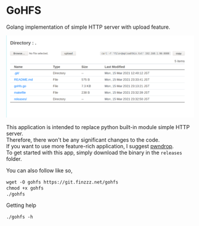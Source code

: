 # GoHFS
Golang implementation of simple HTTP server with upload feature.  

![](ss.png)

This application is intended to replace python built-in module simple HTTP server.  
Therefore, there won't be any significant changes to the code.  
If you want to use more feature-rich application, I suggest [pwndrop](https://github.com/kgretzky/pwndrop).  
To get started with this app, simply download the binary in the `releases` folder.  
  
You can also follow like so,
```
wget -O gohfs https://git.finzzz.net/gohfs
chmod +x gohfs
./gohfs
```
  
Getting help
```
./gohfs -h
```
